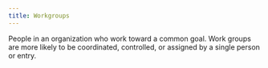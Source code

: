 ```yaml
---
title: Workgroups
---
```

People in an organization who work toward a common goal. Work groups are more likely to be coordinated, controlled, or assigned by a single person or entry.
